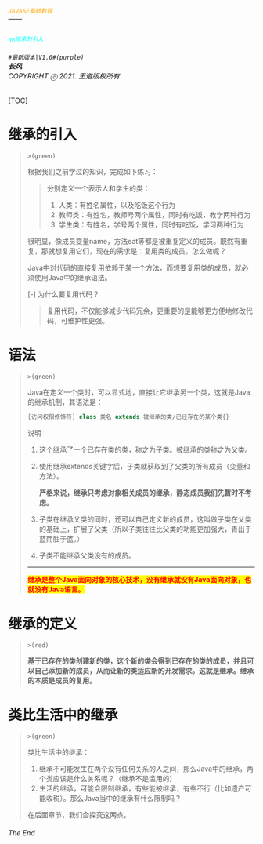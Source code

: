 ###### <sub><font color = orange>JAVASE基础教程</font></sub><br />——<br /><sup><font color=white>卷3</font></sup><font color=white>继承</font><br/><sup><sub><font color=cyan>节1</font></sub><font color=cyan>继承的引入</font></sup><br/><br/>	``#最新版本|V1.0#(purple) ``<br/>**长风**<br/>*COPYRIGHT ⓒ 2021. 王道版权所有*

[TOC]

# 继承的引入

> `>(green)`
>
> 根据我们之前学过的知识，完成如下练习：
>
> > 分别定义一个表示人和学生的类：
> >
> > 1. 人类：有姓名属性，以及吃饭这个行为
> > 2. 教师类：有姓名，教师号两个属性，同时有吃饭，教学两种行为
> > 3. 学生类：有姓名，学号两个属性，同时有吃饭，学习两种行为
>
> 很明显，像成员变量name，方法eat等都是被重复定义的成员。既然有重复，那就想复用它们，现在的需求是：复用类的成员。怎么做呢？
>
> Java中对代码的直接复用依赖于某一个方法，而想要复用类的成员，就必须使用Java中的继承语法。
>
> [-] 为什么要复用代码？
>
> > 复用代码，不仅能够减少代码冗余，更重要的是能够更方便地修改代码，可维护性更强。

# 语法

> `>(green)`
>
> Java在定义一个类时，可以显式地，直接让它继承另一个类，这就是Java的继承机制，其语法是：
>
> ``` java
> [访问权限修饰符] class 类名 extends 被继承的类/已经存在的某个类{} 
> ```
>
> 说明：
>
> 1. 这个继承了一个已存在类的类，称之为子类。被继承的类称之为父类。
>
> 2. 使用继承extends关键字后，子类就获取到了父类的所有成员（变量和方法）。
>
>    **严格来说，继承只考虑对象相关成员的继承，静态成员我们先暂时不考虑。**
>
> 3. 子类在继承父类的同时，还可以自己定义新的成员，这叫做子类在父类的基础上，扩展了父类（所以子类往往比父类的功能更加强大，青出于蓝而胜于蓝。）
>
> 4. 子类不能继承父类没有的成员。
>
> ---
>
>  <span style=color:red;background:yellow>**继承是整个Java面向对象的核心技术，没有继承就没有Java面向对象，也就没有Java语言。**</span>

# 继承的定义

> `>(red)`
>
> **基于已存在的类创建新的类，这个新的类会得到已存在的类的成员，并且可以自己添加新的成员，从而让新的类适应新的开发需求。这就是继承。继承的本质是成员的复用。**

# 类比生活中的继承

> `>(green)`
>
> 类比生活中的继承：
>
> 1. 继承不可能发生在两个没有任何关系的人之间，那么Java中的继承，两个类应该是什么关系呢？（继承不是滥用的）
> 2. 生活的继承，可能会限制继承，有些能被继承，有些不行（比如遗产可能收税）。那么Java当中的继承有什么限制吗？
>
> 在后面章节，我们会探究这两点。

###### The End
